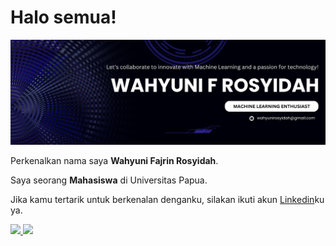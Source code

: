 # Halo semua! 
<img src="https://github.com/wahyunirosyidah/wahyunirosyidah/blob/main/profile%20header.png" alt="GitHub README header image">

Perkenalkan nama saya **Wahyuni Fajrin Rosyidah**.<br>

Saya seorang **Mahasiswa** di Universitas Papua.<br>

Jika kamu tertarik untuk berkenalan denganku, silakan ikuti akun [Linkedin](https://www.linkedin.com/in/wahyuni-fajrin-rosyidah-wfr2021/)ku ya.

<p align="left">
<a href="https://github.com/penuliscode">
  <img height="180em" src="https://github-readme-stats-eight-theta.vercel.app/api?username=wahyunirosyidah&show_icons=true&theme=algolia&include_all_commits=true&count_private=true"/>
  <img height="180em" src="https://github-readme-stats-eight-theta.vercel.app/api/top-langs/?username=wahyunirosyidah&layout=compact&theme=algolia"/>
</a>
</p>
